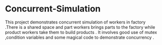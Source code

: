 # Concurrent-Simulation
This project demonstrates concurrent simulation of workers in factory .There is a shared space and part workers brings parts to the factory while product workers take them to build products .
It involves good use of mutex ,condition variables and some magical code to demonstrate concurrency .
